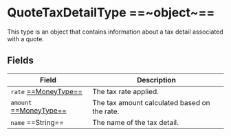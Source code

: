 # QuoteTaxDetailType ==~object~==

This type is an object that contains information about a tax detail associated with a quote. 

## Fields

| Field                                                      | Description                                     |
| ---------------------------------------------------------- | ----------------------------------------------- |
| `rate` [ ==MoneyType== ](../../Cart/objects/money-type.md) | The tax rate applied.                           |
| `amount` [ ==MoneyType== ](../../Cart/objects/money-type.md)| The tax amount calculated based on the rate.   |
| `name`  ==String==                                         | The name of the tax detail.                     |
